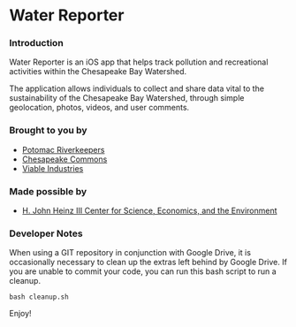 # Water Reporter

### Introduction

Water Reporter is an iOS app that helps track pollution and recreational activities within the Chesapeake Bay Watershed.

The application allows individuals to collect and share data vital to the sustainability of the Chesapeake Bay Watershed, through simple geolocation, photos, videos, and user comments.

### Brought to you by

- [Potomac Riverkeepers](http://www.potomacriverkeeper.org/)
- [Chesapeake Commons](http://www.chesapeake-commons.org/)
- [Viable Industries](http://www.viable.io/)

### Made possible by

- [H. John Heinz III Center for Science, Economics, and the Environment](http://www.heinzcenter.org/)

### Developer Notes

When using a GIT repository in conjunction with Google Drive, it is occasionally necessary to clean up the extras left behind by Google Drive. If you are unable to commit your code, you can run this bash script to run a cleanup.

    bash cleanup.sh


Enjoy!    
